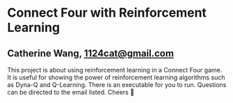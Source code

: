 # Connect Four with Reinforcement Learning 
## Catherine Wang, 1124cat@gmail.com
This project is about using reinforcement learning in a Connect Four game. It is useful for showing the power of reinforcement learning algorithms such as Dyna-Q and Q-Learning. There is an executable for you to run. Questions can be directed to the email listed. Cheers 🥂
